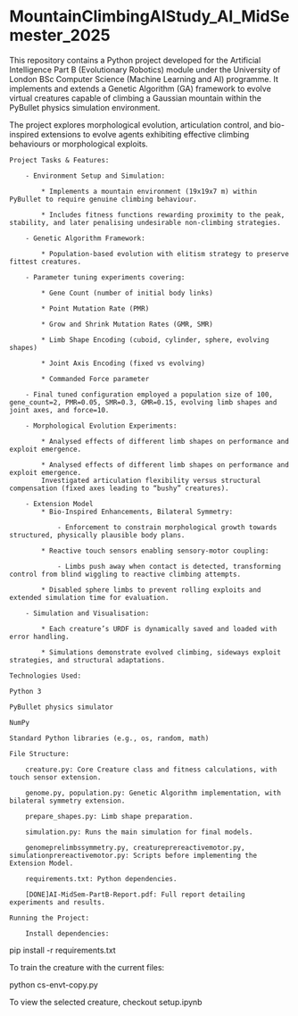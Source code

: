 # MountainClimbingAIStudy_AI_MidSemester_2025

This repository contains a Python project developed for the Artificial Intelligence Part B (Evolutionary Robotics) module under the University of London BSc Computer Science (Machine Learning and AI) programme. It implements and extends a Genetic Algorithm (GA) framework to evolve virtual creatures capable of climbing a Gaussian mountain within the PyBullet physics simulation environment.

The project explores morphological evolution, articulation control, and bio-inspired extensions to evolve agents exhibiting effective climbing behaviours or morphological exploits.

    Project Tasks & Features:

        - Environment Setup and Simulation:

            * Implements a mountain environment (19x19x7 m) within PyBullet to require genuine climbing behaviour.

            * Includes fitness functions rewarding proximity to the peak, stability, and later penalising undesirable non-climbing strategies.

        - Genetic Algorithm Framework:

            * Population-based evolution with elitism strategy to preserve fittest creatures.

        - Parameter tuning experiments covering:

            * Gene Count (number of initial body links)

            * Point Mutation Rate (PMR)

            * Grow and Shrink Mutation Rates (GMR, SMR)

            * Limb Shape Encoding (cuboid, cylinder, sphere, evolving shapes)

            * Joint Axis Encoding (fixed vs evolving)

            * Commanded Force parameter

        - Final tuned configuration employed a population size of 100, gene_count=2, PMR=0.05, SMR=0.3, GMR=0.15, evolving limb shapes and joint axes, and force=10.

        - Morphological Evolution Experiments:

            * Analysed effects of different limb shapes on performance and exploit emergence.

            * Analysed effects of different limb shapes on performance and exploit emergence.
            Investigated articulation flexibility versus structural compensation (fixed axes leading to “bushy” creatures).

        - Extension Model 
            * Bio-Inspired Enhancements, Bilateral Symmetry:

                - Enforcement to constrain morphological growth towards structured, physically plausible body plans.

            * Reactive touch sensors enabling sensory-motor coupling:

                - Limbs push away when contact is detected, transforming control from blind wiggling to reactive climbing attempts.

            * Disabled sphere limbs to prevent rolling exploits and extended simulation time for evaluation.

        - Simulation and Visualisation:

            * Each creature’s URDF is dynamically saved and loaded with error handling.

            * Simulations demonstrate evolved climbing, sideways exploit strategies, and structural adaptations.

    Technologies Used:

    Python 3

    PyBullet physics simulator

    NumPy

    Standard Python libraries (e.g., os, random, math)

    File Structure:

        creature.py: Core Creature class and fitness calculations, with touch sensor extension.

        genome.py, population.py: Genetic Algorithm implementation, with bilateral symmetry extension.

        prepare_shapes.py: Limb shape preparation.

        simulation.py: Runs the main simulation for final models.

        genomeprelimbssymmetry.py, creatureprereactivemotor.py, simulationprereactivemotor.py: Scripts before implementing the Extension Model.

        requirements.txt: Python dependencies.

        [DONE]AI-MidSem-PartB-Report.pdf: Full report detailing experiments and results.

    Running the Project:

        Install dependencies:

pip install -r requirements.txt

To train the creature with the current files:

python cs-envt-copy.py

To view the selected creature, checkout setup.ipynb
